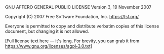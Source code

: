 GNU AFFERO GENERAL PUBLIC LICENSE
Version 3, 19 November 2007

Copyright (C) 2007 Free Software Foundation, Inc.
<https://fsf.org/>

Everyone is permitted to copy and distribute verbatim copies
of this license document, but changing it is not allowed.

[Full license text here — it's long. For brevity, you can grab it from https://www.gnu.org/licenses/agpl-3.0.txt]
